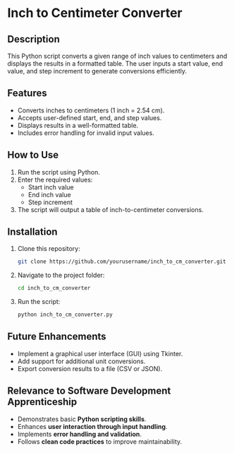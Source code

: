 # Inch to Centimeter Converter

## Description
This Python script converts a given range of inch values to centimeters and displays the results in a formatted table. The user inputs a start value, end value, and step increment to generate conversions efficiently.

## Features
- Converts inches to centimeters (1 inch = 2.54 cm).
- Accepts user-defined start, end, and step values.
- Displays results in a well-formatted table.
- Includes error handling for invalid input values.

## How to Use
1. Run the script using Python.
2. Enter the required values:
   - Start inch value
   - End inch value
   - Step increment
3. The script will output a table of inch-to-centimeter conversions.

## Installation
1. Clone this repository:
   ```bash
   git clone https://github.com/yourusername/inch_to_cm_converter.git
   ```
2. Navigate to the project folder:
   ```bash
   cd inch_to_cm_converter
   ```
3. Run the script:
   ```bash
   python inch_to_cm_converter.py
   ```

## Future Enhancements
- Implement a graphical user interface (GUI) using Tkinter.
- Add support for additional unit conversions.
- Export conversion results to a file (CSV or JSON).

## Relevance to Software Development Apprenticeship
- Demonstrates basic **Python scripting skills**.
- Enhances **user interaction through input handling**.
- Implements **error handling and validation**.
- Follows **clean code practices** to improve maintainability.
